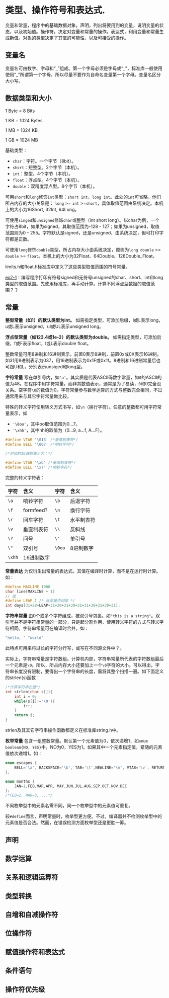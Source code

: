 # 类型、操作符号和表达式.

变量和常量，程序中的基础数据对象。声明，列出将要用到的变量，说明变量的状态，以及初始值。操作符，决定对变量和常量的操作。表达式，利用变量和常量生成新值。对象的类型决定了其值的可能性，以及可接受的操作。

## 变量名

变量名可由数字、字母和“\_”组成。第一个字母必须是字母或“\_”，标准库一般使用使用“\_”所谓第一个字母，所以尽量不要作为自命名变量第一个字母。变量名区分大小写。

## 数据类型和大小

1 Byte = 8 Bits

1 KB = 1024 Bytes

1 MB = 1024 KB

1 GB = 1024 MB

基础类型：

-   `char`：字符。一个字节（8bit）。
-   `short`：短整型。2个字节（本机）。
-   `int`：整型。4个字节（本机）。
-   `float`：浮点型。4个字节（本机）。
-   `double`：双精度浮点型。8个字节（本机）。

可用`short`和`long`修饰`int`类型：`short int`，`long int`。此处的`int`可省略。他们所占内存的大小关系是： `long` >= `int` >=`short`，具体取值范围由系统决定。本机上的大小为16Short, 32Int, 64Long。

可使用`singed`和`unsigned`修饰`char`或整型（int short long）。以char为例，一个字符占8bit，如果为signed，其取值范围为-128 - 127；如果为unsigned，取值范围则为0 - 255。字符默认是signed，还是unsigned，由系统决定，但可打印字符都是正数。

可使用`long`修饰`double`类型，所占内存大小由系统决定，原则为`long dounle` >= `double` >= `float`。本机上的大小为32Float、64Double、128Double_Float。

limits.h和float.h标准库中定义了这些类型取值范围的符号常量。

[ex2-1](ex/2-1.c)：编写程序打印有符号signed和无符号unsigned的char、short、int和long类型的取值范围。先使用标准库，再手动计算。计算不同浮点型数据的取值范围？？

## 常量

**整型常量（如1）的默认类型为int。**  如需指定类型，可添加后缀，l或L表示long，u或L表示unsigned，ul或UL表示unsigned long。

**浮点型常量（如123.4或1e-2）的默认类型为double。** 如需指定类型，可添加后缀，f或F表示float，l或L表示double float。

整数常量可用8进制和16进制表示。前置0表示8进制，前置0x或0X表示16进制，如31用8进制表示为037，用16进制表示为0x1F或0x1f。8进制和16进制常量后也可跟U和L，分别表示unsiged和long型。

**字符常量** 写在单引号内，如`'a'`。其实质是代表ASCII码数字常量，如`0`的ASCII的值为48。在程序中用字符常量，而非其数值表示，通常是为了易读，`0`和0完全没关系。空字符`\0`的数值为0。字符常量参与数学运算的方式与整数完全相同，不过通常用来与其它字符常量做比较。

特殊的转义字符使用转义方式书写，如`\n`（换行字符）。任意的整数都可用字符常量表示，如

-   `'\0oo'`，其中oo取值范围为0...7。
-   `'\xhh'`，其中hh的取值为（0...9, a...f, A...F）。

```c
#define VTAB '\013' /*垂直制表符*/
#define BELL '\007' /*响铃字符*/

/*对应的16进制表示为：*/

#define VTAB '\xb' /*垂直制表符*/
#define BELL '\x7' /*响铃字符*/
```

完整的转义字符表：

| 字符     | 含义        | 字符     | 含义    |
| :----- | :-------- | :----- | :---- |
| `\a`   | 响铃字符      | `\b`   | 后退字符  |
| `\f`   | formfeed? | `\n`   | 换行字符  |
| `\r`   | 回车字符      | `\t`   | 水平制表符 |
| `\v`   | 垂直制表符     | `\\`   | 反斜线   |
| `\?`   | 问号        | `\'`   | 单引号   |
| `\"`   | 双引号       | `\0oo` | 8进制数字 |
| `\xhh` | 16进制数字    |        |       |

**常量表达** 为仅衍生出常量的表达式。其值在编译时计算，而不是在运行时计算。如：

```c
#define MAXLINE 1000
char line[MAXLINE + 1]
// 或
#define LEAP 1 /* 此年是否闰年 */
int days[31+28+LEAP+31+30+31+30+31+31+30+31+30+31];
```

**字符串常量** 由0个或多个字符组成，被双引号包裹。如`"this is a string"`。双引号并不是字符串常量的一部分，只是起分割作用，使用转义字符的方式与转义字符相同。字符串常量可在编译时合并，如：

```c
"hello, " "world"
```

此特点可用来将过长的字符分行写，或写在不同源文件中？。

实际上，字符串常量是字符数组。计算机内部，字符串常量所代表的字符数组最后一个元素是`\0`。所以，所占内存大小还要加上一个`\0`字符的大小。可以得出，字符串长度没有限制，要得出一个字符串的长度，需将其整个扫描一遍。如下面定义的strlen(s)函数：

```c
/*计算字符串长度*/
int strlen(char s[]){
	int i = 0;
	while(s[i]!='\0'){
		i++;
	}
	return i;
}
```

strlen及其其它字符串操作函数都定义在标准库string.h中。

**枚举常量** 包含一组整数常量。默认第一个元素值为0，依次递增1，如`enum boolean{NO, YES}`中，NO为0，YES为1。如果其中一个元素指定值，紧随的元素值依次递增1。如：

```c
enum escapes {
	BELL='\a', BACKSPACE='\b', TAB='\t',NEWLINE='\n', VTAB='\v', RETURN='\r'
};

enum months {
	JAN=1,FEB,MAR,APR, MAY,JUN,JUL,AUG,SEP,OCT,NOV,DEC
};
/*FEB=2, MAR=3,....*/
```

不同枚举型中的元素名需不同，同一个枚举型中的元素值可重复。

较`#define`而言，声明常量时，枚举型更方便。不过，编译器并不检测枚举型中的元素值是否合法。然而，在错误检测方面枚举型还是更胜一筹。

## 声明

## 数学运算

## 关系和逻辑运算符

## 类型转换

## 自增和自减操作符

## 位操作符

## 赋值操作符和表达式

## 条件语句

## 操作符优先级
